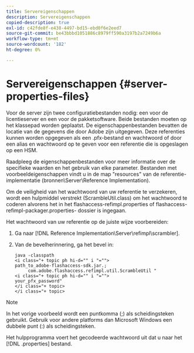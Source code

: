 ```yaml
---
title: Servereigenschappen
description: Servereigenschappen
copied-description: true
exl-id: c42fde8f-e438-4497-bd15-ebd0f6e2eed7
source-git-commit: be43bbbd1051886c8979ff590a3197b2a7249b6a
workflow-type: tm+mt
source-wordcount: '182'
ht-degree: 0%

---
```


# Servereigenschappen {#server-properties-files}

Voor de server zijn twee configuratiebestanden nodig: een voor de licentieserver en een voor de pakketsoftware. Beide bestanden moeten op het klassepad worden geplaatst. De eigenschappenbestanden bevatten de locatie van de gegevens die door Adobe zijn uitgegeven. Deze referenties kunnen worden opgegeven als een .pfx-bestand en wachtwoord of door een alias en wachtwoord op te geven voor een referentie die is opgeslagen op een HSM.

Raadpleeg de eigenschappenbestanden voor meer informatie over de specifieke waarden en het gebruik van elke parameter. Bestanden met voorbeeldeigenschappen vindt u in de map &quot;resources&quot; van de referentie-implementatie (bronnen\Server\Reference Implementation).

Om de veiligheid van het wachtwoord van uw referentie te verzekeren, wordt een hulpmiddel verstrekt (ScrambleUtil.class) om het wachtwoord te coderen alvorens het in het flashaccess-refimpl.properties of flashaccess-refimpl-packager.properties- dossier is ingegaan.

Het wachtwoord van uw referentie op de juiste wijze voorbereiden:

1. Ga naar [!DNL Reference Implementation\Server\refimpl\scrambler].
1. Van de bevelherinnering, ga het bevel in:

   ```
   java -classpath  
   <i class="+ topic ph hi-d="" i "="">
   path_to_adobe-flashaccess-sdk.jar.; 
        com.adobe.flashaccess.refimpl.util.ScrambleUtil " 
   <i class="+ topic ph hi-d="" i "="">
   your_pfx_password" 
   </i class="+ topic> 
   </i class="+ topic>
   ```

>[!NOTE]
>
>In het vorige voorbeeld wordt een puntkomma (;) als scheidingsteken gebruikt. Gebruik voor andere platforms dan Microsoft Windows een dubbele punt (:) als scheidingsteken.

Het hulpprogramma voert het gecodeerde wachtwoord uit dat u naar het [!DNL .properties] bestand.
